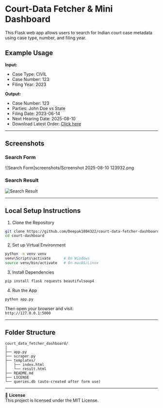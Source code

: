 # Court-Data Fetcher & Mini Dashboard

This Flask web app allows users to search for Indian court case metadata using case type, number, and filing year.

## Example Usage

**Input:**
- Case Type: CIVIL
- Case Number: 123
- Filing Year: 2023

**Output:**
- Case Number: 123  
- Parties: John Doe vs State  
- Filing Date: 2023-06-14  
- Next Hearing Date: 2025-08-10  
- Download Latest Order: [Click here](https://delhihighcourt.nic.in/sample-judgment.pdf)

---

## Screenshots

### Search Form
![Search Form]screenshots/Screenshot 2025-08-10 123932.png



### Search Result
![Search Result](screenshots/search_result.png)

---

## Local Setup Instructions

1. Clone the Repository
```bash
git clone https://github.com/Deepak1804322/court-data-fetcher-dashboard
cd court-dashboard
```

2. Set up Virtual Environment
```bash
python -m venv venv
venv\Scripts\activate      # On Windows
source venv/bin/activate   # On macOS/Linux
```

3. Install Dependencies
```bash
pip install flask requests beautifulsoup4
```

4. Run the App
```bash
python app.py
```

Then open your browser and visit:  
`http://127.0.0.1:5000`

---

## Folder Structure
```
court_data_fetcher_dashboard/
│
├── app.py
├── scraper.py
├── templates/
│   ├── index.html
│   └── result.html
├── README.md
├── LICENSE
└── queries.db (auto-created after form use)
```

---

📄 **License**  
This project is licensed under the MIT License.


